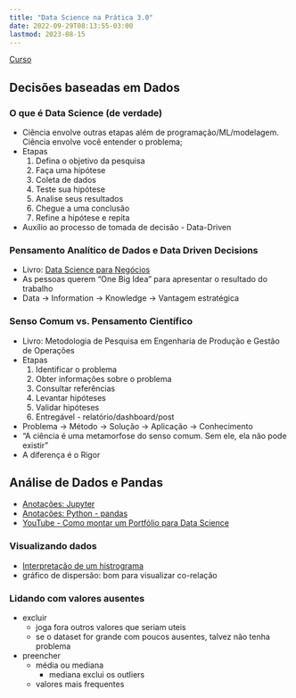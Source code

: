 ```yaml
---
title: "Data Science na Prática 3.0"
date: 2022-09-29T08:13:55-03:00
lastmod: 2023-08-15
---
```



[Curso](https://escola.sigmoidal.ai/curso-data-science-na-pratica/)



## Decisões baseadas em Dados


### O que é Data Science (de verdade)

- Ciência envolve outras etapas além de programação/ML/modelagem. Ciência envolve você entender o problema;
- Etapas
    1. Defina o objetivo da pesquisa
    2. Faça uma hipótese
    3. Coleta de dados
    4. Teste sua hipótese
    5. Analise seus resultados
    6. Chegue a uma conclusão
    7. Refine a hipótese e repita
- Auxílio ao processo de tomada de decisão - Data-Driven


### ****Pensamento Analítico de Dados e Data Driven Decisions****

- Livro: [Data Science para Negócios](https://www.amazon.com.br/dp/8576089726/ref=cm_sw_r_tw_dp_6NPXZQ3VM4DQ10CPH5C5?_encoding=UTF8&psc=1)
- As pessoas querem “One Big Idea” para apresentar o resultado do trabalho
- Data → Information → Knowledge → Vantagem estratégica


### ****Senso Comum vs. Pensamento Científico****

- Livro: Metodologia de Pesquisa em Engenharia de Produção e Gestão de Operações
- Etapas
    1. Identificar o problema
    2. Obter informações sobre o problema
    3. Consultar referências
    4. Levantar hipóteses
    5. Validar hipóteses
    6. Entregável - relatório/dashboard/post
- Problema → Método → Solução → Aplicação → Conhecimento
- “A ciência é uma metamorfose do senso comum. Sem ele, ela não pode existir”
- A diferença é o Rigor



## Análise de Dados e Pandas

- [Anotações: Jupyter](/anotacoes/jupyter/)
- [Anotações: Python - pandas](/anotacoes/python/#pandas)
- [YouTube - Como montar um Portfólio para Data Science](https://www.youtube.com/watch?v=LbwKFDxci5w)


### ****Visualizando dados****

- [Interpretação de um histrograma](https://www.youtube.com/watch?v=L0f8d3B8dk4)
- gráfico de dispersão: bom para visualizar co-relação


### ****Lidando com valores ausentes****

- excluir
    - joga fora outros valores que seriam uteis
    - se o dataset for grande com poucos ausentes, talvez não tenha problema
- preencher
    - média ou mediana
        - mediana exclui os outliers
    - valores mais frequentes
